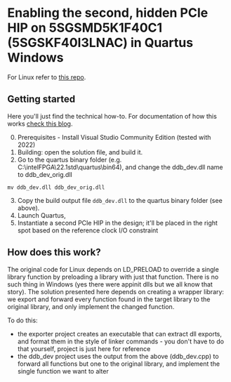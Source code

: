 # Enabling the second, hidden PCIe HIP on 5SGSMD5K1F40C1 (5SGSKF40I3LNAC) in Quartus Windows

For Linux refer to [this repo](https://github.com/ruurdk/sv_second_pcie_hip/tree/main). 

## Getting started

Here you'll just find the technical how-to. For documentation of how this works [check this blog](https://devops.lol/azure-fpga).

0. Prerequisites - Install Visual Studio Community Edition (tested with 2022)
1. Building: open the solution file, and build it.
2. Go to the quartus binary folder (e.g. C:\intelFPGA\22.1std\quartus\bin64), and change the ddb_dev.dll name to ddb_dev_orig.dll

```
mv ddb_dev.dll ddb_dev_orig.dll
```

3. Copy the build output file `ddb_dev.dll` to the quartus binary folder (see above).
4. Launch Quartus, 
5. Instantiate a second PCIe HIP in the design; it'll be placed in the right spot based on the reference clock I/O constraint

## How does this work?

The original code for Linux depends on LD_PRELOAD to override a single library function by preloading a library with just that function.
There is no such thing in Windows (yes there were appinit dlls but we all know that story).
The solution presented here depends on creating a wrapper library: we export and forward every function found in the target library to the original library, and only implement the changed function.

To do this:

- the exporter project creates an executable that can extract dll exports, and format them in the style of linker commands - you don't have to do that yourself, project is just here for reference
- the ddb_dev project uses the output from the above (ddb_dev.cpp) to forward all functions but one to the original library, and implement the single function we want to alter